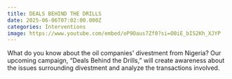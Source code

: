```yaml
---
title: DEALS BEHIND THE DRILLS
date: 2025-06-06T07:02:00.000Z
categories: Interventions
image: https://www.youtube.com/embed/oP9Oaus7Zf0?si=O0iE_bIS2Kh_XJYP
---
```


What do you know about the oil companies' divestment from Nigeria?
 Our upcoming campaign, “Deals Behind the Drills,” will create awareness about the issues surrounding divestment and analyze the transactions involved.
